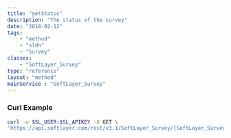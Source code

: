 ```yaml
---
title: "getStatus"
description: "The status of the survey"
date: "2018-02-12"
tags:
    - "method"
    - "sldn"
    - "Survey"
classes:
    - "SoftLayer_Survey"
type: "reference"
layout: "method"
mainService : "SoftLayer_Survey"
---
```


### Curl Example
```bash
curl -u $SL_USER:$SL_APIKEY -X GET \
'https://api.softlayer.com/rest/v3.1/SoftLayer_Survey/{SoftLayer_SurveyID}/getStatus'
```
